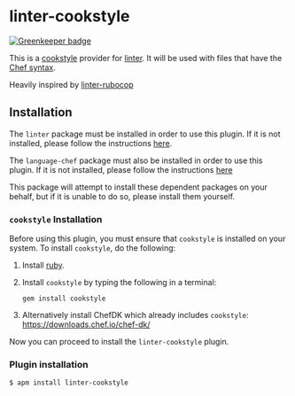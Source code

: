 # linter-cookstyle

[![Greenkeeper badge](https://badges.greenkeeper.io/mattstratton/linter-cookstyle.svg)](https://greenkeeper.io/)

This is a [cookstyle](https://github.com/chef/cookstyle) provider for
[linter][linter]. It will be used with files
that have the [Chef syntax](https://atom.io/packages/language-chef).

Heavily inspired by [linter-rubocop](https://atom.io/packages/linter-rubocop)

## Installation

The `linter` package must be installed in order to use this plugin. If it
is not installed, please follow the instructions [here][linter].

The `language-chef` package must also be installed in order to use this plugin. If it is not installed, please follow the instructions [here](https://atom.io/packages/language-chef)

This package will attempt to install these dependent packages on your behalf, but if it is unable to do so, please install them yourself.

### `cookstyle` Installation

Before using this plugin, you must ensure that `cookstyle` is installed on
your system. To install `cookstyle`, do the following:

1.  Install [ruby](https://www.ruby-lang.org/).

2.  Install `cookstyle` by typing the following in a terminal:

    ```ShellSession
    gem install cookstyle
    ```

3.  Alternatively install ChefDK which already includes `cookstyle`:
    <https://downloads.chef.io/chef-dk/>

Now you can proceed to install the `linter-cookstyle` plugin.

### Plugin installation

```ShellSession
$ apm install linter-cookstyle
```

[linter]: https://github.com/atom-community/linter "Linter"
